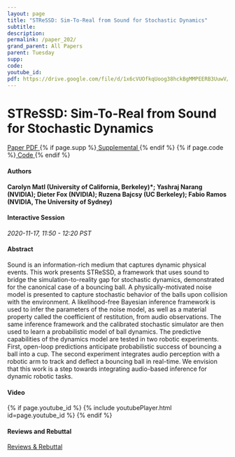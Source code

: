 ```yaml
---
layout: page
title: "STReSSD: Sim-To-Real from Sound for Stochastic Dynamics"
subtitle: 
description:
permalink: /paper_202/
grand_parent: All Papers
parent: Tuesday
supp: 
code: 
youtube_id: 
pdf: https://drive.google.com/file/d/1x6cVUOfkqUoog38hckBgMMPEERB3UuwV/view
---
```


# STReSSD: Sim-To-Real from Sound for Stochastic Dynamics

<a href="https://drive.google.com/file/d/1x6cVUOfkqUoog38hckBgMMPEERB3UuwV/view" target="_blank" rel="noopener noreferrer" class="btn btn-blue"><i class="fa fa-file-text-o" aria-hidden="true"></i> Paper PDF </a> {% if page.supp %}<a href="" target="_blank" rel="noopener noreferrer" class="btn btn-green"><i class="fa fa-file-text-o" aria-hidden="true"></i> Supplemental </a>{% endif %} {% if page.code %}<a href="" target="_blank" rel="noopener noreferrer" class="btn"><i class="fa fa-github" aria-hidden="true"></i> Code </a>{% endif %} 

#### Authors
**Carolyn Matl (University of California, Berkeley)*; Yashraj Narang (NVIDIA); Dieter Fox (NVIDIA); Ruzena Bajcsy (UC Berkeley); Fabio Ramos (NVIDIA, The University of Sydney)**

#### Interactive Session
*2020-11-17, 11:50 - 12:20 PST* 

#### Abstract
Sound is an information-rich medium that captures dynamic physical events. This work presents STReSSD, a framework that uses sound to bridge the simulation-to-reality gap for stochastic dynamics, demonstrated for the canonical case of a bouncing ball. A physically-motivated noise model is presented to capture stochastic behavior of the balls upon collision with the environment. A likelihood-free Bayesian inference framework is used to infer the parameters of the noise model, as well as a material property called the coefficient of restitution, from audio observations.  The same inference framework and the calibrated stochastic simulator are then used to learn a probabilistic model of ball dynamics.  The predictive capabilities of the dynamics model are tested in two robotic experiments. First, open-loop predictions anticipate probabilistic success of bouncing a ball into a cup. The second experiment integrates audio perception with a robotic arm to track and deflect a bouncing ball in real-time. We envision that this work is a step towards integrating audio-based inference for dynamic robotic tasks.  

#### Video
{% if page.youtube_id %}
{% include youtubePlayer.html id=page.youtube_id %}
{% endif %}

#### Reviews and Rebuttal
<a href="https://drive.google.com/file/d/1onVinD6S7FToue7cZRH0vkXqRSJLB2SG/view" target="_blank" rel="noopener noreferrer" class="btn btn-purple"><i class="fa fa-pencil-square-o" aria-hidden="true"></i> Reviews & Rebuttal </a>

